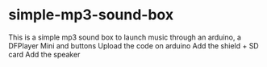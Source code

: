 # simple-mp3-sound-box
This is a simple mp3 sound box to launch music through an arduino, a DFPlayer Mini and buttons
Upload the code on arduino 
Add the shield + SD card
Add the speaker
